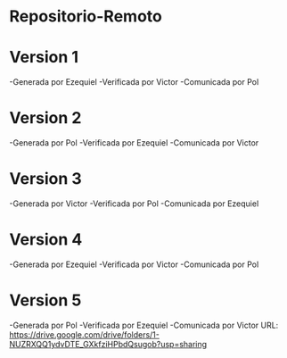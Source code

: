 # Repositorio-Remoto
# Version 1
 -Generada por Ezequiel
 -Verificada por Victor
 -Comunicada por Pol
# Version 2
 -Generada por Pol
 -Verificada por Ezequiel
 -Comunicada por Victor
# Version 3
 -Generada por Victor
 -Verificada por Pol
 -Comunicada por Ezequiel
# Version 4
 -Generada por Ezequiel
 -Verificada por Victor
 -Comunicada por Pol
# Version 5
 -Generada por Pol
 -Verificada por Ezequiel
 -Comunicada por Victor
 URL: https://drive.google.com/drive/folders/1-NUZRXQQ1ydvDTE_GXkfziHPbdQsugob?usp=sharing
 
